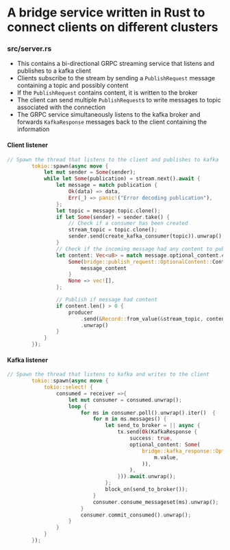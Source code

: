 # A bridge service written in Rust to connect clients on different clusters

### src/server.rs

- This contains a bi-directional GRPC streaming service that listens and publishes to a kafka client
- Clients subscribe to the stream by sending a `PublishRequest` message containing a topic and possibly content
- If the `PublishRequest` contains content, it is written to the broker
- The client can send multiple `PublishRequest`s to write messages to topic associated with the connection
- The GRPC service simultaneously listens to the kafka broker and forwards `KafkaResponse` messages back to the client containing the information

#### Client listener

```rust
// Spawn the thread that listens to the client and publishes to kafka
        tokio::spawn(async move {
            let mut sender = Some(sender);
            while let Some(publication) = stream.next().await {
                let message = match publication {
                    Ok(data) => data,
                    Err(_) => panic!("Error decoding publication"),
                };
                let topic = message.topic.clone();
                if let Some(sender) = sender.take() {
                    // Check if a consumer has been created
                    stream_topic = topic.clone();
                    sender.send(create_kafka_consumer(topic)).unwrap();
                }
                // Check if the incoming message had any content to publish
                let content: Vec<u8> = match message.optional_content.clone() {
                    Some(bridge::publish_request::OptionalContent::Content(message_content)) => {
                        message_content
                    }
                    None => vec![],
                };

                // Publish if message had content
                if content.len() > 0 {
                    producer
                        .send(&Record::from_value(&stream_topic, content))
                        .unwrap()
                }
            }
        });
```

#### Kafka listener

```rust
// Spawn the thread that listens to kafka and writes to the client
        tokio::spawn(async move {
            tokio::select! {
                consumed = receiver =>{
                    let mut consumer = consumed.unwrap();
                    loop {
                        for ms in consumer.poll().unwrap().iter()  {
                            for m in ms.messages() {
                                let send_to_broker = || async {
                                    tx.send(Ok(KafkaResponse {
                                        success: true,
                                        optional_content: Some(
                                            bridge::kafka_response::OptionalContent::Content(Vec::from(
                                                m.value,
                                            )),
                                        ),
                                    })).await.unwrap();
                                };
                                block_on(send_to_broker());
                            }
                            consumer.consume_messageset(ms).unwrap();
                        }
                        consumer.commit_consumed().unwrap();
                    }
                }
            }
        });
```
